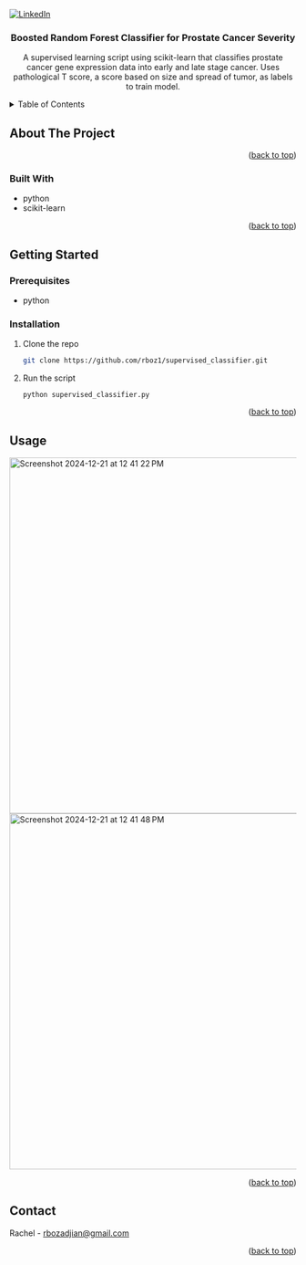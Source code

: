 <!-- PROJECT SHIELDS -->
<!--
*** I'm using markdown "reference style" links for readability.
*** Reference links are enclosed in brackets [ ] instead of parentheses ( ).
*** See the bottom of this document for the declaration of the reference variables
*** for contributors-url, forks-url, etc. This is an optional, concise syntax you may use.
*** https://www.markdownguide.org/basic-syntax/#reference-style-links
-->
[![LinkedIn][linkedin-shield]][linkedin-url]



<!-- PROJECT LOGO -->
  <h3 align="center">Boosted Random Forest Classifier for Prostate Cancer Severity</h3>

  <p align="center">
    A supervised learning script using scikit-learn that classifies prostate cancer gene expression data into early and late stage cancer. Uses pathological T score, a score based on size and spread of tumor, as labels to train model.

  </p>
</div>



<!-- TABLE OF CONTENTS -->
<details>
  <summary>Table of Contents</summary>
  <ol>
    <li>
      <a href="#about-the-project">About The Script</a>
      <ul>
        <li><a href="#built-with">Built With</a></li>
      </ul>
    </li>
    <li>
      <a href="#getting-started">Getting Started</a>
      <ul>
        <li><a href="#prerequisites">Prerequisites</a></li>
        <li><a href="#installation">Installation</a></li>
      </ul>
    </li>
    <li><a href="#usage">Usage</a></li>
    <li><a href="#contact">Contact</a></li>
  </ol>
</details>



<!-- ABOUT THE PROJECT -->
## About The Project



<p align="right">(<a href="#readme-top">back to top</a>)</p>

### Built With

<ul>
  <li>python</li>
  <li>scikit-learn</li>
</ul>



<p align="right">(<a href="#readme-top">back to top</a>)</p>



<!-- GETTING STARTED -->
## Getting Started

### Prerequisites
* python

### Installation

1. Clone the repo
   ```sh
   git clone https://github.com/rboz1/supervised_classifier.git
2. Run the script 
   ```
   python supervised_classifier.py
<p align="right">(<a href="#readme-top">back to top</a>)</p>



<!-- USAGE EXAMPLES -->
## Usage
<img width="624" alt="Screenshot 2024-12-21 at 12 41 22 PM" src="https://github.com/user-attachments/assets/83425e54-ec35-4bb9-ac72-7a4b09c1a1a3" />
<img width="624" alt="Screenshot 2024-12-21 at 12 41 48 PM" src="https://github.com/user-attachments/assets/5ad9f0c7-75e5-45d6-a8d8-ab146257e06b" />

<p align="right">(<a href="#readme-top">back to top</a>)</p>

<!-- CONTACT -->
## Contact

Rachel - rbozadjian@gmail.com

<p align="right">(<a href="#readme-top">back to top</a>)</p>

<!-- MARKDOWN LINKS & IMAGES -->
<!-- https://www.markdownguide.org/basic-syntax/#reference-style-links -->
[linkedin-shield]: https://img.shields.io/badge/-LinkedIn-black.svg?style=for-the-badge&logo=linkedin&colorB=555
[linkedin-url]: www.linkedin.com/in/rachel-bozadjian-203999109

